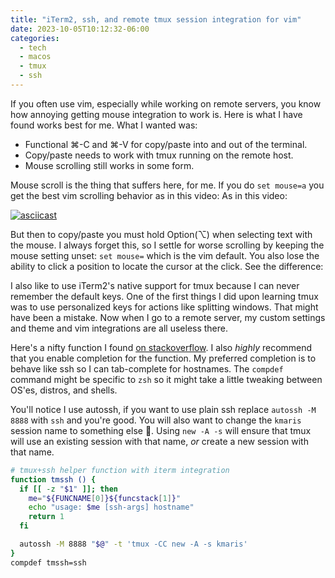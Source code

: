 ```yaml
---
title: "iTerm2, ssh, and remote tmux session integration for vim"
date: 2023-10-05T10:12:32-06:00
categories:
  - tech
  - macos
  - tmux
  - ssh
---
```


If you often use vim, especially while working on remote servers, you know how
annoying getting mouse integration to work is. Here is what I have found works
best for me. What I wanted was:

  - Functional ⌘-C and ⌘-V for copy/paste into and out of the terminal.
  - Copy/paste needs to work with tmux running on the remote host.
  - Mouse scrolling still works in some form.

Mouse scroll is the thing that suffers here, for me. If you do `set mouse=a`
you get the best vim scrolling behavior as in this video: As in this video:

[![asciicast](https://asciinema.org/a/KjgXrD7LdhwmDBpY4zPl5wtO7.svg)](https://asciinema.org/a/KjgXrD7LdhwmDBpY4zPl5wtO7)

But then to copy/paste you must hold Option(⌥) when selecting text with the
mouse. I always forget this, so I settle for worse scrolling by keeping the
mouse setting unset: `set mouse=` which is the vim default. You also lose the
ability to click a position to locate the cursor at the click. See the
difference:

<script async id="asciicast-vxl2uqpexwATnt13yUTEzYkqO" src="https://asciinema.org/a/vxl2uqpexwATnt13yUTEzYkqO.js"></script>

I also like to use iTerm2's native support for tmux because I can never
remember the default keys. One of the first things I did upon learning tmux was
to use personalized keys for actions like splitting windows. That might have
been a mistake. Now when I go to a remote server, my custom settings and theme
and vim integrations are all useless there.

Here's a nifty function I found [on stackoverflow][1]. I also *highly*
recommend that you enable completion for the function. My preferred completion
is to behave like ssh so I can tab-complete for hostnames. The `compdef`
command might be specific to `zsh` so it might take a little tweaking between
OS'es, distros, and shells.

You'll notice I use autossh, if you want to use plain ssh replace `autossh -M
8888` with `ssh` and you're good. You will also want to change the `kmaris`
session name to something else 🙂. Using `new -A -s` will ensure that tmux will
use an existing session with that name, _or_ create a new session with that
name.

```bash
# tmux+ssh helper function with iterm integration
function tmssh () {
  if [[ -z "$1" ]]; then
    me="${FUNCNAME[0]}${funcstack[1]}"
    echo "usage: $me [ssh-args] hostname"
    return 1
  fi

  autossh -M 8888 "$@" -t 'tmux -CC new -A -s kmaris'
}
compdef tmssh=ssh
```



[1]: https://superuser.com/questions/741769/remote-server-iterm2-and-tmux-integration
